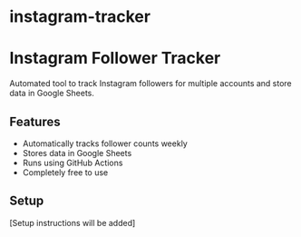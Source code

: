 # instagram-tracker
# Instagram Follower Tracker

Automated tool to track Instagram followers for multiple accounts and store data in Google Sheets.

## Features
- Automatically tracks follower counts weekly
- Stores data in Google Sheets
- Runs using GitHub Actions
- Completely free to use

## Setup
[Setup instructions will be added]
